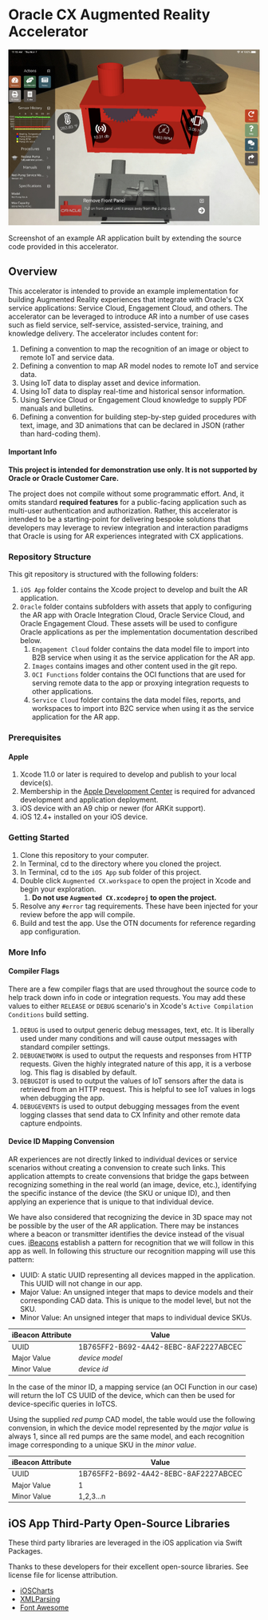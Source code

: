 # Oracle CX Augmented Reality Accelerator

![Image of an AR experience built by extending this example accelerator.](Oracle/images/red-pump.jpg?raw=true "AR UI")

Screenshot of an example AR application built by extending the source code provided in this accelerator.

## Overview

This accelerator is intended to provide an example implementation for building Augmented Reality experiences that integrate with Oracle's CX service applications: Service Cloud, Engagement Cloud, and others.  The accelerator can be leveraged to introduce AR into a number of use cases such as field service, self-service, assisted-service, training, and knowledge delivery.  The accelerator includes content for:

1. Defining a convention to map the recognition of an image or object to remote IoT and service data.
2. Defining a convention to map AR model nodes to remote IoT and service data.
3. Using IoT data to display asset and device information.
4. Using IoT data to display real-time and historical sensor information.
5. Using Service Cloud or Engagement Cloud knowledge to supply PDF manuals and bulletins.
6. Defining a convention for building step-by-step guided procedures with text, image, and 3D animations that can be declared in JSON (rather than hard-coding them).

#### Important Info

**This project is intended for demonstration use only.  It is not supported by Oracle or Oracle Customer Care.**  

The project does not compile without some programmatic effort. And, it omits standard **required features** for a public-facing application such as multi-user authentication and authorization.  Rather, this accelerator is intended to be a starting-point for delivering bespoke solutions that developers may leverage to review integration and interaction paradigms that Oracle is using for AR experiences integrated with CX applications.

### Repository Structure

This git repository is structured with the following folders:

1. `iOS App` folder contains the Xcode project to develop and built the AR application.
2. `Oracle` folder contains subfolders with assets that apply to configuring the AR app with Oracle Integration Cloud, Oracle Service Cloud, and Oracle Engagement Cloud.  These assets will be used to configure Oracle applications as per the implementation documentation described below.
   1. `Engagement Cloud` folder contains the data model file to import into B2B service when using it as the service application for the AR app.
   2. `Images` contains images and other content used in the git repo.
   3. `OCI Functions` folder contains the OCI functions that are used for serving remote data to the app or proxying integration requests to other applications.
   4. `Service Cloud` folder contains the data model files, reports, and workspaces to import into B2C service when using it as the service application for the AR app.

### Prerequisites

#### Apple

1. Xcode 11.0 or later is required to develop and publish to your local device(s).
2. Membership in the [Apple Development Center](https://developer.apple.com) is required for advanced development and application deployment.
3. iOS device with an A9 chip or newer (for ARKit support).
4. iOS 12.4+ installed on your iOS device.

### Getting Started

1. Clone this repository to your computer.
2. In Terminal, cd to the directory where you cloned the project.
3. In Terminal, cd to the `iOS App` sub folder of this project. 
4. Double click `Augmented CX.workspace` to open the project in Xcode and begin your exploration.
   1. **Do not use `Augmented CX.xcodeproj` to open the project.**
5. Resolve any `#error` tag requirements.  These have been injected for your review before the app will compile.
6. Build and test the app.  Use the OTN documents for reference regarding app configuration.

### More Info

#### Compiler Flags

There are a few compiler flags that are used throughout the source code to help track down info in code or integration requests.  You may add these values to either `RELEASE` or `DEBUG` scenario's in Xcode's `Active Compilation Conditions` build setting.

1. `DEBUG` is used to output generic debug messages, text, etc.  It is liberally used under many conditions and will cause output messages with standard compiler settings.
2. `DEBUGNETWORK` is used to output the requests and responses from HTTP requests.  Given the highly integrated nature of this app, it is a verbose log.  This flag is disabled by default.
3. `DEBUGIOT` is used to output the values of IoT sensors after the data is retrieved from an HTTP request.  This is helpful to see IoT values in logs when debugging the app.
4. `DEBUGEVENTS` is used to output debugging messages from the event logging classes that send data to CX Infinity and other remote data capture endpoints.

#### Device ID Mapping Convension

AR experiences are not directly linked to individual devices or service scenarios without creating a convension to create such links.  This application attempts to create convensions that bridge the gaps between recognizing something in the real world (an image, device, etc.), identifying the specific instance of the device (the SKU or unique ID), and then applying an experience that is unique to that individual device.

We have also considered that recognizing the device in 3D space may not be possible by the user of the AR application.  There may be instances where a beacon or transmitter identifies the device instead of the visual cues.  [iBeacons](https://en.wikipedia.org/wiki/IBeacon) establish a pattern for recognition that we will follow in this app as well.  In following this structure our recognition mapping will use this pattern:

* UUID: A static UUID representing all devices mapped in the application.  This UUID will not change in our app.
* Major Value: An unsigned integer that maps to device models and their corresponding CAD data.  This is unique to the model level, but not the SKU.
* Minor Value: An unsigned integer that maps to individual device SKUs. 

|iBeacon Attribute|Value|
|-----|-----|
|UUID|1B765FF2-B692-4A42-8EBC-8AF2227ABCEC|
|Major Value|_device model_|
|Minor Value|_device id_|

In the case of the minor ID, a mapping service (an OCI Function in our case) will return the IoT CS UUID of the device, which can then be used for device-specific queries in IoTCS.

Using the supplied _red pump_ CAD model, the table would use the following convension, in which the device model represented by the _major value_ is always 1, since all red pumps are the same model, and each recognition image corresponding to a unique SKU in the _minor value_.

|iBeacon Attribute|Value|
|-----|-----|
|UUID|1B765FF2-B692-4A42-8EBC-8AF2227ABCEC|
|Major Value|1|
|Minor Value|1,2,3...n|

## iOS App Third-Party Open-Source Libraries

These third party libraries are leveraged in the iOS application via Swift Packages.

Thanks to these developers for their excellent open-source libraries.  See license file for license attribution.

* [iOSCharts](https://github.com/danielgindi/Charts)
* [XMLParsing](https://github.com/ShawnMoore/XMLParsing)
* [Font Awesome](https://github.com/FortAwesome/Font-Awesome/blob/master/LICENSE.txt)
